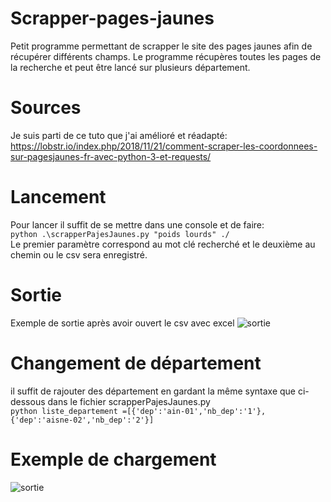 # Scrapper-pages-jaunes
Petit programme permettant de scrapper le site des  pages jaunes afin de récupérer différents champs. Le programme récupères toutes les pages de la recherche et peut être lancé sur plusieurs département.  

# Sources
Je suis parti de ce tuto que j'ai amélioré et réadapté: https://lobstr.io/index.php/2018/11/21/comment-scraper-les-coordonnees-sur-pagesjaunes-fr-avec-python-3-et-requests/

# Lancement
Pour lancer il suffit de se mettre dans une console et de faire:  
```python .\scrapperPajesJaunes.py "poids lourds" ./ ```  
Le premier paramètre correspond au mot clé recherché et le deuxième au chemin ou le csv sera enregistré.


# Sortie
Exemple de sortie après avoir ouvert le csv avec excel
![sortie](Out.png)

# Changement de département
il suffit de rajouter des département en gardant la même syntaxe que ci-dessous dans le fichier scrapperPajesJaunes.py  
    ```python
        liste_departement =[{'dep':'ain-01','nb_dep':'1'},{'dep':'aisne-02','nb_dep':'2'}]
    ```
# Exemple de chargement 
![sortie](exemple.png)
